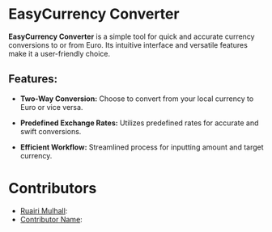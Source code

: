 # EasyCurrency Converter

**EasyCurrency Converter** is a simple tool for quick and accurate currency conversions to or from Euro. Its intuitive interface and versatile features make it a user-friendly choice.

## Features:

- **Two-Way Conversion:**
  Choose to convert from your local currency to Euro or vice versa.

- **Predefined Exchange Rates:**
  Utilizes predefined rates for accurate and swift conversions.

- **Efficient Workflow:**
  Streamlined process for inputting amount and target currency.

# Contributors
- [Ruairi Mulhall](https://github.com/Ruairi922): 
- [Contributor Name](https://github.com/contributor-username):
